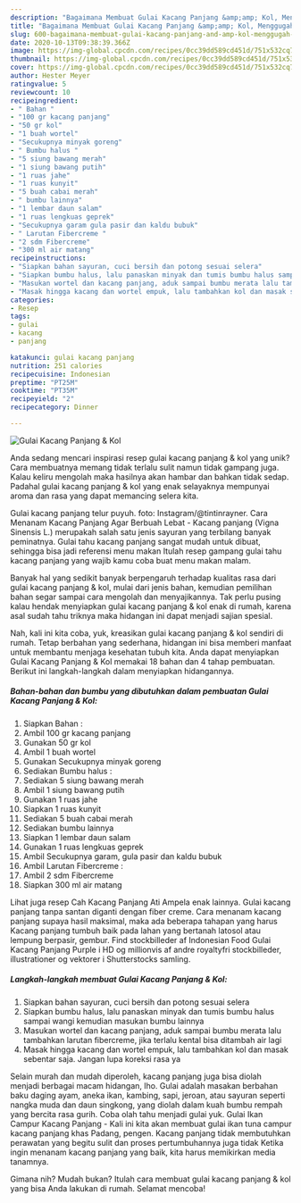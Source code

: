 ```yaml
---
description: "Bagaimana Membuat Gulai Kacang Panjang &amp;amp; Kol, Menggugah Selera"
title: "Bagaimana Membuat Gulai Kacang Panjang &amp;amp; Kol, Menggugah Selera"
slug: 600-bagaimana-membuat-gulai-kacang-panjang-and-amp-kol-menggugah-selera
date: 2020-10-13T09:38:39.366Z
image: https://img-global.cpcdn.com/recipes/0cc39dd589cd451d/751x532cq70/gulai-kacang-panjang-kol-foto-resep-utama.jpg
thumbnail: https://img-global.cpcdn.com/recipes/0cc39dd589cd451d/751x532cq70/gulai-kacang-panjang-kol-foto-resep-utama.jpg
cover: https://img-global.cpcdn.com/recipes/0cc39dd589cd451d/751x532cq70/gulai-kacang-panjang-kol-foto-resep-utama.jpg
author: Hester Meyer
ratingvalue: 5
reviewcount: 10
recipeingredient:
- " Bahan "
- "100 gr kacang panjang"
- "50 gr kol"
- "1 buah wortel"
- "Secukupnya minyak goreng"
- " Bumbu halus "
- "5 siung bawang merah"
- "1 siung bawang putih"
- "1 ruas jahe"
- "1 ruas kunyit"
- "5 buah cabai merah"
- " bumbu lainnya"
- "1 lembar daun salam"
- "1 ruas lengkuas geprek"
- "Secukupnya garam gula pasir dan kaldu bubuk"
- " Larutan Fibercreme "
- "2 sdm Fibercreme"
- "300 ml air matang"
recipeinstructions:
- "Siapkan bahan sayuran, cuci bersih dan potong sesuai selera"
- "Siapkan bumbu halus, lalu panaskan minyak dan tumis bumbu halus sampai wangi kemudian masukan bumbu lainnya"
- "Masukan wortel dan kacang panjang, aduk sampai bumbu merata lalu tambahkan larutan fibercreme, jika terlalu kental bisa ditambah air lagi"
- "Masak hingga kacang dan wortel empuk, lalu tambahkan kol dan masak sebentar saja. Jangan lupa koreksi rasa ya"
categories:
- Resep
tags:
- gulai
- kacang
- panjang

katakunci: gulai kacang panjang 
nutrition: 251 calories
recipecuisine: Indonesian
preptime: "PT25M"
cooktime: "PT35M"
recipeyield: "2"
recipecategory: Dinner

---
```



![Gulai Kacang Panjang &amp; Kol](https://img-global.cpcdn.com/recipes/0cc39dd589cd451d/751x532cq70/gulai-kacang-panjang-kol-foto-resep-utama.jpg)

Anda sedang mencari inspirasi resep gulai kacang panjang &amp; kol yang unik? Cara membuatnya memang tidak terlalu sulit namun tidak gampang juga. Kalau keliru mengolah maka hasilnya akan hambar dan bahkan tidak sedap. Padahal gulai kacang panjang &amp; kol yang enak selayaknya mempunyai aroma dan rasa yang dapat memancing selera kita.

Gulai kacang panjang telur puyuh. foto: Instagram/@tintinrayner. Cara Menanam Kacang Panjang Agar Berbuah Lebat - Kacang panjang (Vigna Sinensis L.) merupakah salah satu jenis sayuran yang terbilang banyak peminatnya. Gulai tahu kacang panjang sangat mudah untuk dibuat, sehingga bisa jadi referensi menu makan Itulah resep gampang gulai tahu kacang panjang yang wajib kamu coba buat menu makan malam.

Banyak hal yang sedikit banyak berpengaruh terhadap kualitas rasa dari gulai kacang panjang &amp; kol, mulai dari jenis bahan, kemudian pemilihan bahan segar sampai cara mengolah dan menyajikannya. Tak perlu pusing kalau hendak menyiapkan gulai kacang panjang &amp; kol enak di rumah, karena asal sudah tahu triknya maka hidangan ini dapat menjadi sajian spesial.


Nah, kali ini kita coba, yuk, kreasikan gulai kacang panjang &amp; kol sendiri di rumah. Tetap berbahan yang sederhana, hidangan ini bisa memberi manfaat untuk membantu menjaga kesehatan tubuh kita. Anda dapat menyiapkan Gulai Kacang Panjang &amp; Kol memakai 18 bahan dan 4 tahap pembuatan. Berikut ini langkah-langkah dalam menyiapkan hidangannya.

<!--inarticleads1-->

##### Bahan-bahan dan bumbu yang dibutuhkan dalam pembuatan Gulai Kacang Panjang &amp; Kol:

1. Siapkan  Bahan :
1. Ambil 100 gr kacang panjang
1. Gunakan 50 gr kol
1. Ambil 1 buah wortel
1. Gunakan Secukupnya minyak goreng
1. Sediakan  Bumbu halus :
1. Sediakan 5 siung bawang merah
1. Ambil 1 siung bawang putih
1. Gunakan 1 ruas jahe
1. Siapkan 1 ruas kunyit
1. Sediakan 5 buah cabai merah
1. Sediakan  bumbu lainnya
1. Siapkan 1 lembar daun salam
1. Gunakan 1 ruas lengkuas geprek
1. Ambil Secukupnya garam, gula pasir dan kaldu bubuk
1. Ambil  Larutan Fibercreme :
1. Ambil 2 sdm Fibercreme
1. Siapkan 300 ml air matang


Lihat juga resep Cah Kacang Panjang Ati Ampela enak lainnya. Gulai kacang panjang tanpa santan diganti dengan fiber creme. Cara menanam kacang panjang supaya hasil maksimal, maka ada beberapa tahapan yang harus Kacang panjang tumbuh baik pada lahan yang bertanah latosol atau lempung berpasir, gembur. Find stockbilleder af Indonesian Food Gulai Kacang Panjang Purple i HD og millionvis af andre royaltyfri stockbilleder, illustrationer og vektorer i Shutterstocks samling. 

<!--inarticleads2-->

##### Langkah-langkah membuat Gulai Kacang Panjang &amp; Kol:

1. Siapkan bahan sayuran, cuci bersih dan potong sesuai selera
1. Siapkan bumbu halus, lalu panaskan minyak dan tumis bumbu halus sampai wangi kemudian masukan bumbu lainnya
1. Masukan wortel dan kacang panjang, aduk sampai bumbu merata lalu tambahkan larutan fibercreme, jika terlalu kental bisa ditambah air lagi
1. Masak hingga kacang dan wortel empuk, lalu tambahkan kol dan masak sebentar saja. Jangan lupa koreksi rasa ya


Selain murah dan mudah diperoleh, kacang panjang juga bisa diolah menjadi berbagai macam hidangan, lho. Gulai adalah masakan berbahan baku daging ayam, aneka ikan, kambing, sapi, jeroan, atau sayuran seperti nangka muda dan daun singkong, yang diolah dalam kuah bumbu rempah yang bercita rasa gurih. Coba olah tahu menjadi gulai yuk. Gulai Ikan Campur Kacang Panjang - Kali ini kita akan membuat gulai ikan tuna campur kacang panjang khas Padang, pengen. Kacang panjang tidak membutuhkan perawatan yang begitu sulit dan proses pertumbuhannya juga tidak Ketika ingin menanam kacang panjang yang baik, kita harus memikirkan media tanamnya. 

Gimana nih? Mudah bukan? Itulah cara membuat gulai kacang panjang &amp; kol yang bisa Anda lakukan di rumah. Selamat mencoba!
